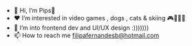 - 👋 Hi, I’m Pips🐼
- ❤️ I’m interested in video games , dogs , cats & skiing  🎮🐶🐱🎿
- 🌱 I’m into frontend dev and UI/UX design :)))))))
- 📫 How to reach me filipafernandesb@hotmail.com

<!---
pipsies/pipsies is a ✨ special ✨ repository because its `README.md` (this file) appears on your GitHub profile.
You can click the Preview link to take a look at your changes.
--->
